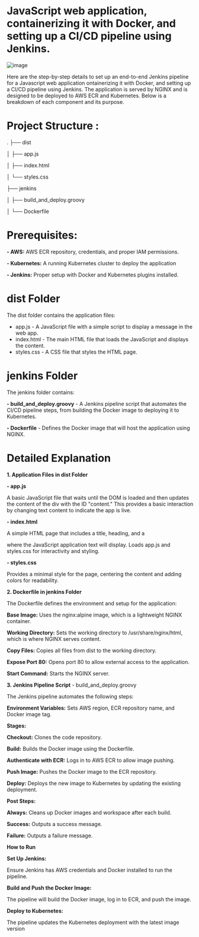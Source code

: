 # JavaScript web application, containerizing it with Docker, and setting up a CI/CD pipeline using Jenkins.

![image](https://github.com/user-attachments/assets/f1b954cc-eef8-498a-a89f-89f7ae6e3db4)



Here are the step-by-step details to set up an end-to-end Jenkins pipeline for a Javascript web application ontainerizing it with Docker, and setting up a CI/CD pipeline using Jenkins. The application is served by NGINX and is designed to be deployed to AWS ECR and Kubernetes. Below is a breakdown of each component and its purpose.

# Project Structure : 

.
├── dist

│   ├── app.js

│   ├── index.html

│   └── styles.css

├── jenkins

│   ├── build_and_deploy.groovy

│   └── Dockerfile


# Prerequisites:

   **-  AWS:** AWS ECR repository, credentials, and proper IAM permissions.
   
   **-  Kubernetes:** A running Kubernetes cluster to deploy the application
   
   **-  Jenkins:** Proper setup with Docker and Kubernetes plugins installed.
   

# dist Folder

The dist folder contains the application files:

- app.js - A JavaScript file with a simple script to display a message in the web app.
- index.html - The main HTML file that loads the JavaScript and displays the content.
- styles.css - A CSS file that styles the HTML page.

# jenkins Folder

The jenkins folder contains:

**- build_and_deploy.groovy** - A Jenkins pipeline script that automates the CI/CD pipeline steps, from building the Docker image to deploying it to Kubernetes.

**- Dockerfile** - Defines the Docker image that will host the application using NGINX.


# Detailed Explanation


**1. Application Files in dist Folder**
   
**- app.js**

  A basic JavaScript file that waits until the DOM is loaded and then updates the content of the div with the ID "content."
  This provides a basic interaction by changing text content to indicate the app is live.

**- index.html**

A simple HTML page that includes a title, heading, and a <div> where the JavaScript application text will display.
Loads app.js and styles.css for interactivity and styling.

**- styles.css**

Provides a minimal style for the page, centering the content and adding colors for readability.

**2. Dockerfile in jenkins Folder**

The Dockerfile defines the environment and setup for the application:

**Base Image:** Uses the nginx:alpine image, which is a lightweight NGINX container.

**Working Directory:** Sets the working directory to /usr/share/nginx/html, which is where NGINX serves content.

**Copy Files:** Copies all files from dist to the working directory.

**Expose Port 80:** Opens port 80 to allow external access to the application.

**Start Command:** Starts the NGINX server.


**3. Jenkins Pipeline Script** - build_and_deploy.groovy

The Jenkins pipeline automates the following steps:

**Environment Variables:** Sets AWS region, ECR repository name, and Docker image tag.


**Stages:**

**Checkout:** Clones the code repository.

**Build:** Builds the Docker image using the Dockerfile.

**Authenticate with ECR:** Logs in to AWS ECR to allow image pushing.

**Push Image:** Pushes the Docker image to the ECR repository.

**Deploy:** Deploys the new image to Kubernetes by updating the existing deployment.



**Post Steps:**

**Always:** Cleans up Docker images and workspace after each build.

**Success:** Outputs a success message.

**Failure:** Outputs a failure message.


**How to Run**


**Set Up Jenkins:**

Ensure Jenkins has AWS credentials and Docker installed to run the pipeline.

**Build and Push the Docker Image:**

The pipeline will build the Docker image, log in to ECR, and push the image.

**Deploy to Kubernetes:**

The pipeline updates the Kubernetes deployment with the latest image version


  
